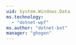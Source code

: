 ```yaml
---
uid: System.Windows.Data
ms.technology: 
  - "dotnet-wpf"
ms.author: "dotnet-bot"
manager: "ghogen"
---
```

